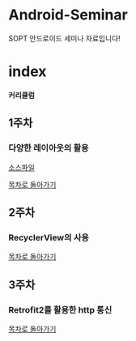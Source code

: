 # Android-Seminar
SOPT 안드로이드 세미나 자료입니다!

# index
**커리큘럼**


## 1주차
### 다양한 레이아웃의 활용

[소스파일](https://github.com/SOPT-26th-Android/Android-Seminar/tree/master/FirstSeminar)

[목차로 돌아가기](#index)


## 2주차
### RecyclerView의 사용
[목차로 돌아가기](#index)


## 3주차
### Retrofit2를 활용한 http 통신
[목차로 돌아가기](#index)
